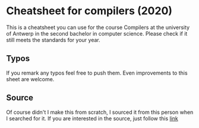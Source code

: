 # Cheatsheet for compilers (2020)
This is a cheatsheet you can use for the course Compilers at the university of Antwerp in the second bachelor in computer science. Please check if it still meets the standards for your year.

## Typos
If you remark any typos feel free to push them. Even improvements to this sheet are welcome.

## Source
Of course didn't I make this from scratch, I sourced it from this person when I searched for it. If you are interested in the source, just follow this [link](https://github.com/tim-st/latex-cheatsheet)

